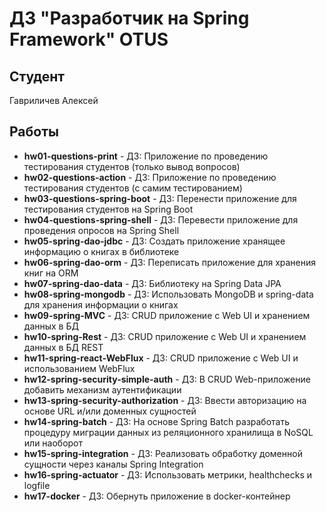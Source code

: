 # ДЗ "Разработчик на Spring Framework" OTUS
## Студент
Гавриличев Алексей<br>
## Работы
* **hw01-questions-print** - ДЗ: Приложение по проведению тестирования студентов (только вывод вопросов)
* **hw02-questions-action** - ДЗ: Приложение по проведению тестирования студентов (с самим тестированием)
* **hw03-questions-spring-boot** - ДЗ: Перенести приложение для тестирования студентов на Spring Boot
* **hw04-questions-spring-shell** - ДЗ: Перевести приложение для проведения опросов на Spring Shell
* **hw05-spring-dao-jdbc** - ДЗ: Создать приложение хранящее информацию о книгах в библиотеке
* **hw06-spring-dao-orm** - ДЗ: Переписать приложение для хранения книг на ORM
* **hw07-spring-dao-data** - ДЗ: Библиотеку на Spring Data JPA
* **hw08-spring-mongodb** - ДЗ: Использовать MongoDB и spring-data для хранения информации о книгах
* **hw09-spring-MVC** - ДЗ: CRUD приложение с Web UI и хранением данных в БД
* **hw10-spring-Rest** - ДЗ: CRUD приложение с Web UI и хранением данных в БД REST
* **hw11-spring-react-WebFlux** - ДЗ: CRUD приложение с Web UI и использованием WebFlux
* **hw12-spring-security-simple-auth** - ДЗ: В CRUD Web-приложение добавить механизм аутентификации
* **hw13-spring-security-authorization** - ДЗ: Ввести авторизацию на основе URL и/или доменных сущностей
* **hw14-spring-batch** - ДЗ: На основе Spring Batch разработать процедуру миграции данных из реляционного хранилища в NoSQL или наоборот
* **hw15-spring-integration** - ДЗ: Реализовать обработку доменной сущности через каналы Spring Integration
* **hw16-spring-actuator** - ДЗ: Использовать метрики, healthchecks и logfile
* **hw17-docker** - ДЗ: Обернуть приложение в docker-контейнер

